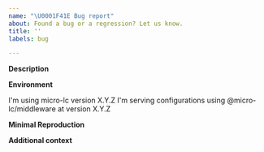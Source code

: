 ```yaml
---
name: "\U0001F41E Bug report"
about: Found a bug or a regression? Let us know.
title: ''
labels: bug

---
```

<!--
Before to open a new thread, please be sure that you've already checked on:
- the list of Issues of micro-lc: https://github.com/micro-lc/micro-lc/issues
- the list of Discussion on the Mia Platform Community: https://github.com/mia-platform/community/discussions

If you haven't found anything related to your problem, we'd ask you to kindly follow this template when opening the bug.
-->

**Description**
<!-- A clear and concise description of what the bug is, and how it affect your work. -->

**Environment**
<!-- Please include which version of the CRUD Service you're using, specifying if you're using a docker image or not -->

I'm using micro-lc version X.Y.Z
I'm serving configurations using @micro-lc/middleware at version X.Y.Z

**Minimal Reproduction**
<!-- Any information is important to try to replicate the bug and find the best solution. Please include a list of repro steps to reproduce the bug -->

**Additional context**
<!-- Add any other context about the problem here. Could be a workaround and/or a suggested solution. -->
